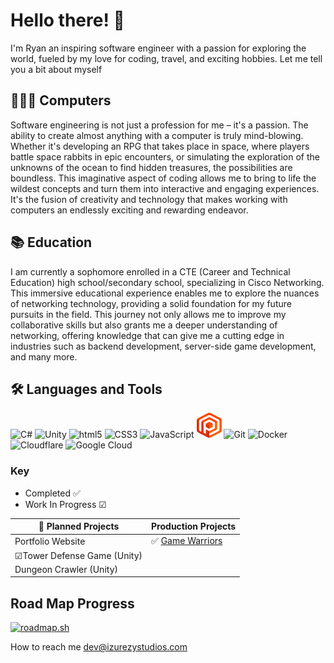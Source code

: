 # Hello there! 👋

I'm Ryan an inspiring software engineer with a passion for exploring the world, fueled by my love for coding, travel, and exciting hobbies. Let me tell you a bit about myself

## 👨‍💻😁 Computers

Software engineering is not just a profession for me – it's a passion. The ability to create almost anything with a computer is truly mind-blowing. Whether it's developing an RPG that takes place in space, where players battle space rabbits in epic encounters, or simulating the exploration of the unknowns of the ocean to find hidden treasures, the possibilities are boundless. This imaginative aspect of coding allows me to bring to life the wildest concepts and turn them into interactive and engaging experiences. It's the fusion of creativity and technology that makes working with computers an endlessly exciting and rewarding endeavor.

## 📚 Education

I am currently a sophomore enrolled in a CTE (Career and Technical Education) high school/secondary school, specializing in Cisco Networking. This immersive educational experience enables me to explore the nuances of networking technology, providing a solid foundation for my future pursuits in the field. This journey not only allows me to improve my collaborative skills but also grants me a deeper understanding of networking, offering knowledge that can give me a cutting edge in industries such as backend development, server-side game development, and many more.

## 🛠 Languages and Tools

<img src="https://cdn.jsdelivr.net/gh/devicons/devicon@latest/icons/csharp/csharp-original.svg" title="C#" alt="C#" width="40" height="40"/>
<img src="https://cdn.jsdelivr.net/gh/devicons/devicon@latest/icons/unity/unity-original.svg" title="Unity" alt="Unity" width="40" height="40"/>
<img src="https://cdn.jsdelivr.net/gh/devicons/devicon@latest/icons/html5/html5-original.svg" title="html5" alt="html5" width="40" height="40"/>
<img src="https://cdn.jsdelivr.net/gh/devicons/devicon@latest/icons/css3/
css3-plain-wordmark.svg" title="CSS3" alt="CSS3" width="40" height="40"/>
<img src="https://cdn.jsdelivr.net/gh/devicons/devicon@latest/icons/javascript/javascript-original.svg" title="JavaScript" alt="JavaScript" width="40" height="40"/>
<img src="icons/plastic-scm.svg" title="Plastic scm" alt="Plastic scm" width="40" height="40"/>
<img src="https://cdn.jsdelivr.net/gh/devicons/devicon@latest/icons/git/git-original.svg" title="Git" alt="Git" width="40" height="40" />
<img src="https://cdn.jsdelivr.net/gh/devicons/devicon@latest/icons/docker/docker-original.svg" 
title="Docker" alt="Docker" width="40" height="40" />
 <img src="https://cdn.jsdelivr.net/gh/devicons/devicon@latest/icons/cloudflare/cloudflare-original.svg" title="Cloudflare" alt="Cloudflare" width="40" height="40" />
<img src="https://cdn.jsdelivr.net/gh/devicons/devicon@latest/icons/googlecloud/googlecloud-original.svg" title="Google Cloud" alt="Google Cloud" width="40" height="40" />


### Key

- Completed ✅
- Work In Progress ☑

| **📆 Planned Projects**     | **Production Projects**                   | 
| --------------------------- | ----------------------------------------- |
| Portfolio Website           | ✅ [Game Warriors](https://gwarriors.net) |
| ☑Tower Defense Game (Unity) |                                           |
| Dungeon Crawler (Unity)     |                                           |


## Road Map Progress

[![roadmap.sh](https://api.roadmap.sh/v1-badge/tall/65940418ae22c125230da859?variant=dark&roadmaps=aspnet-core%2Ccyber-security%2Cfull-stack%2Cgame-developer)](https://roadmap.sh)



How to reach me <a href="mailto:dev@izurezystudios.com">dev@izurezystudios.com</a>


